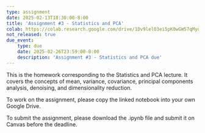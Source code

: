 ```yaml
---
type: assignment
date: 2025-02-13T18:30:00-8:00
title: 'Assignment #3 - Statistics and PCA'
colab: https://colab.research.google.com/drive/1Dv9lelO3ei5pK0wGW57qMydwDmTMyZ17?usp=sharing
not_released: true
due_event: 
    type: due
    date: 2025-02-26T23:59:00-8:00
    description: 'Assignment #3 - Statistics and PCA due'
---
```

This is the homework corresponding to the Statistics and PCA lecture. It covers the concepts of mean, variance, covariance, principal components analysis, denoising, and dimensionality reduction.

To work on the assignment, please copy the linked notebook into your own Google Drive. 

To submit the assignment, please download the .ipynb file and submit it on Canvas before the deadline.
